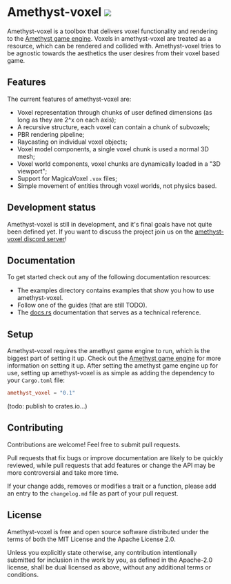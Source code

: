 # Amethyst-voxel [![](https://github.com/Kurble/amethyst_voxel/workflows/Clippy/badge.svg)](https://github.com/Kurble/amethyst_voxel/actions)

Amethyst-voxel is a toolbox that delivers voxel functionality and rendering to the [Amethyst game engine](https://amethyst.rs/). Voxels in amethyst-voxel are treated as a resource, which can be rendered and collided with.  Amethyst-voxel tries to be agnostic towards the aesthetics the user desires from their voxel based game.

## Features
The current features of amethyst-voxel are:
- Voxel representation through chunks of user defined dimensions (as long as they are 2^x on each axis);
- A recursive structure, each voxel can contain a chunk of subvoxels;
- PBR rendering pipeline;
- Raycasting on individual voxel objects;
- Voxel model components, a single voxel chunk is used a normal 3D mesh;
- Voxel world components, voxel chunks are dynamically loaded in a "3D viewport";
- Support for MagicaVoxel `.vox` files;
- Simple movement of entities through voxel worlds, not physics based.

## Development status
Amethyst-voxel is still in development, and it's final goals have not quite been defined yet. If you want to discuss the project join us on the [amethyst-voxel discord server](https://discord.gg/ZJcan7E)!

## Documentation
To get started check out any of the following documentation resources:
- The examples directory contains examples that show you how to use amethyst-voxel.
- Follow one of the guides (that are still TODO).
- The [docs.rs](docs.rs) documentation that serves as a technical reference.

## Setup
Amethyst-voxel requires the amethyst game engine to run, which is the biggest part of setting it up. Check out the [Amethyst game engine](https://amethyst.rs/) for more information on setting it up. After setting the amethyst game engine up for use, setting up amethyst-voxel is as simple as adding the dependency to your `Cargo.toml` file:
```toml
amethyst_voxel = "0.1"
```

(todo: publish to crates.io...)


## Contributing

Contributions are welcome! Feel free to submit pull requests.

Pull requests that fix bugs or improve documentation are likely to be quickly reviewed, while pull
requests that add features or change the API may be more controversial and take more time.

If your change adds, removes or modifies a trait or a function, please add an entry to the
`changelog.md` file as part of your pull request.

## License

Amethyst-voxel is free and open source software distributed under the terms of both the MIT License and the Apache License 2.0.

Unless you explicitly state otherwise, any contribution intentionally submitted for inclusion in the work by you, as defined in the Apache-2.0 license, shall be dual licensed as above, without any additional terms or conditions.
